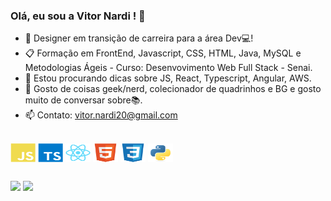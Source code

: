 ### Olá, eu sou a Vitor Nardi ! 👋

- 🔭 Designer em transição de carreira para a área Dev💻! 
- 📋 Formação em FrontEnd, Javascript, CSS, HTML, Java, MySQL e Metodologias Ágeis - Curso: Desenvovimento Web Full Stack - Senai.
- 🥰 Estou procurando dicas sobre JS, React, Typescript, Angular, AWS.
- 💬 Gosto de coisas geek/nerd, colecionador de quadrinhos e BG e gosto muito de conversar sobre📚.
- 📫 Contato: vitor.nardi20@gmail.com


<div style="display: inline_block"><br>
  <img align="center" alt="Vitor-Js" height="30" width="40" src="https://raw.githubusercontent.com/devicons/devicon/master/icons/javascript/javascript-plain.svg">
  <img align="center" alt="Vitor-Ts" height="30" width="40" src="https://raw.githubusercontent.com/devicons/devicon/master/icons/typescript/typescript-plain.svg">
  <img align="center" alt="Vitor-React" height="30" width="40" src="https://raw.githubusercontent.com/devicons/devicon/master/icons/react/react-original.svg">
  <img align="center" alt="Vitor-HTML" height="30" width="40" src="https://raw.githubusercontent.com/devicons/devicon/master/icons/html5/html5-original.svg">
  <img align="center" alt="Vitor-CSS" height="30" width="40" src="https://raw.githubusercontent.com/devicons/devicon/master/icons/css3/css3-original.svg">
  <img align="center" alt="Vitor-Python" height="30" width="40" src="https://raw.githubusercontent.com/devicons/devicon/master/icons/python/python-original.svg">
  
##
  
  <div>
      <a href="https://www.instagram.com/vitornardi/" target="_blank"><img src="https://img.shields.io/badge/-Instagram-%23E4405F?style=for-the-badge&logo=instagram&logoColor=white" target="_blank"></a>
      <a href="https://www.linkedin.com/in/vitor-nardi/" target="_blank"><img src="https://img.shields.io/badge/-LinkedIn-%230077B5?style=for-the-badge&logo=linkedin&logoColor=white" target="_blank"></a>
  </div>
